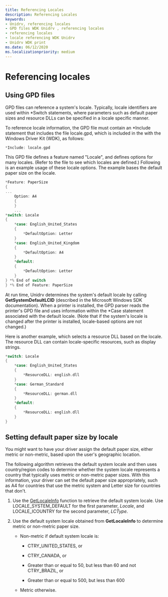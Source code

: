 ```yaml
---
title: Referencing Locales
description: Referencing Locales
keywords:
- Unidrv, referencing locales
- GPD files WDK Unidrv , referencing locales
- referencing locales
- locale referencing WDK Unidrv
- Unidrv WDK print
ms.date: 06/12/2020
ms.localizationpriority: medium
---
```


# Referencing locales

## Using GPD files

GPD files can reference a system's locale. Typically, locale identifiers are used within \*Switch statements, where parameters such as default paper sizes and resource DLLs can be specified in a locale specific manner.

To reference locale information, the GPD file must contain an \*Include statement that includes the file locale.gpd, which is included in the with the Windows Driver Kit (WDK), as follows:

```cpp
*Include: locale.gpd
```

This GPD file defines a feature named "Locale", and defines options for many locales. (Refer to the file to see which locales are defined.) Following is an example usage of these locale options. The example bases the default paper size on the locale.

```cpp
*Feature: PaperSize
{
...
    Option: A4
    {
    }
    ...
*switch: Locale
{
    *case: English_United_States
    {
        *DefaultOption: Letter
    }
    *case: English_United_Kingdom
    {
        *DefaultOption: A4
    }
    *default:
    {
        *DefaultOption: Letter
    }
} *% End of switch
} *% End of Feature: PaperSize
```

At run time, Unidrv determines the system's default locale by calling **GetSystemDefaultLCID** (described in the Microsoft Windows SDK documentation). When a printer is installed, the GPD parser reads the printer's GPD file and uses information within the \*Case statement associated with the default locale. (Note that if the system's locale is changed after the printer is installed, locale-based options are not changed.)

Here is another example, which selects a resource DLL based on the locale. The resource DLL can contain locale-specific resources, such as display strings.

```cpp
*switch: Locale
{
    *case: English_United_States
    {
        *ResourceDLL: english.dll
    }
    *case: German_Standard
    {
        *ResourceDLL: german.dll
    }
    *default:
    {
        *ResourceDLL: english.dll
    }
}
```

## Setting default paper size by locale

You might want to have your driver assign the default paper size, either metric or non-metric, based upon the user's geographic location.

The following algorithm retrieves the default system locale and then uses country/region codes to determine whether the system locale represents a country that typically uses metric or non-metric paper sizes. With this information, your driver can set the default paper size appropriately, such as A4 for countries that use the metric system and Letter size for countries that don't.

1. Use the [GetLocaleInfo](/previous-versions//ms776270(v=vs.85)) function to retrieve the default system locale. Use LOCALE\_SYSTEM\_DEFAULT for the first parameter, *Locale*, and LOCALE\_ICOUNTRY for the second parameter, *LCType*.

1. Use the default system locale obtained from **GetLocaleInfo** to determine metric or non-metric paper size.
    - Non-metric if default system locale is:

        - CTRY\_UNITED\_STATES, or

        - CTRY\_CANADA, or

        - Greater than or equal to 50, but less than 60 and not CTRY\_BRAZIL, or

        - Greater than or equal to 500, but less than 600

    - Metric otherwise.

